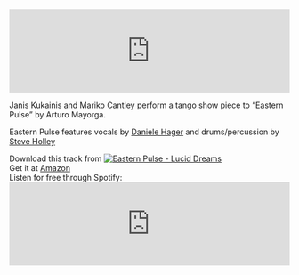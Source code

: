 <div class="embed-container"><iframe src="http://www.youtube.com/embed/LRIenUq3FHI?showinfo=0" frameborder="0" height="auto" width="100%"></iframe></div>
<p>Janis Kukainis and Mariko Cantley perform a tango show piece to “Eastern Pulse” by Arturo Mayorga.</p>
<p>Eastern Pulse features vocals by <a href="http://www.danielehager.com" target="_blank">Daniele Hager</a> and drums/percussion by <a href="http://www.irishusa.com/holley" target="_blank">Steve Holley</a></p>
<p>Download this track from <a href="http://itunes.apple.com/us/album/eastern-pulse/id514977457?i=514977531&amp;uo=4" target="itunes_store"><img src="http://r.mzstatic.com/images/web/linkmaker/badge_itunes-sm.gif" alt="Eastern Pulse - Lucid Dreams" style="border: 0;"></a><br>
Get it at <a href="http://www.amazon.com/gp/product/B007PW0Q4G/ref=as_li_ss_tl?ie=UTF8&amp;tag=artumayodotco-20&amp;linkCode=as2&amp;camp=1789&amp;creative=390957&amp;creativeASIN=B007PW0Q4G">Amazon</a><img src="http://www.assoc-amazon.com/e/ir?t=artumayodotco-20&amp;l=as2&amp;o=1&amp;a=B007PW0Q4G" alt="" style="border:none !important; margin:0px !important;" height="1" width="1" border="0"><br>
Listen for free through Spotify: <iframe src="https://embed.spotify.com/?uri=spotify:track:7wiSL9kxJAdi8IbuctdVxB" allowtransparency="true" frameborder="0" height="auto" width="100%"></iframe></p>
<p><script type="text/javascript">amayorgaSetBg("video");</script></p>

